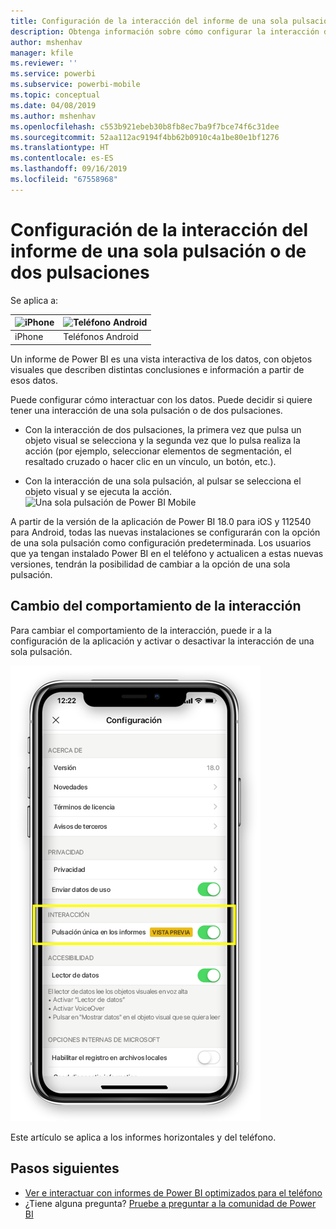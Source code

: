 ```yaml
---
title: Configuración de la interacción del informe de una sola pulsación
description: Obtenga información sobre cómo configurar la interacción del informe de una sola pulsación o de dos pulsaciones.
author: mshenhav
manager: kfile
ms.reviewer: ''
ms.service: powerbi
ms.subservice: powerbi-mobile
ms.topic: conceptual
ms.date: 04/08/2019
ms.author: mshenhav
ms.openlocfilehash: c553b921ebeb30b8fb8ec7ba9f7bce74f6c31dee
ms.sourcegitcommit: 52aa112ac9194f4bb62b0910c4a1be80e1bf1276
ms.translationtype: HT
ms.contentlocale: es-ES
ms.lasthandoff: 09/16/2019
ms.locfileid: "67558968"
---
```

# <a name="configure-report-interaction-to-single-tap-or-double-tap"></a>Configuración de la interacción del informe de una sola pulsación o de dos pulsaciones
Se aplica a:

| ![iPhone](././media/mobile-reports-in-the-mobile-apps/ios-logo-40-px.png) | ![Teléfono Android](././media/mobile-reports-in-the-mobile-apps/android-logo-40-px.png) | 
|:--- |:--- |
| iPhone |Teléfonos Android |

Un informe de Power BI es una vista interactiva de los datos, con objetos visuales que describen distintas conclusiones e información a partir de esos datos.

Puede configurar cómo interactuar con los datos. Puede decidir si quiere tener una interacción de una sola pulsación o de dos pulsaciones.

* Con la interacción de dos pulsaciones, la primera vez que pulsa un objeto visual se selecciona y la segunda vez que lo pulsa realiza la acción (por ejemplo, seleccionar elementos de segmentación, el resaltado cruzado o hacer clic en un vínculo, un botón, etc.).

* Con la interacción de una sola pulsación, al pulsar se selecciona el objeto visual y se ejecuta la acción.
![Una sola pulsación de Power BI Mobile](./media/mobile-app-single-tap/single-tap-2.gif)


A partir de la versión de la aplicación de Power BI 18.0 para iOS y 112540 para Android, todas las nuevas instalaciones se configurarán con la opción de una sola pulsación como configuración predeterminada.
Los usuarios que ya tengan instalado Power BI en el teléfono y actualicen a estas nuevas versiones, tendrán la posibilidad de cambiar a la opción de una sola pulsación.

## <a name="change-interaction-behavior"></a>Cambio del comportamiento de la interacción

Para cambiar el comportamiento de la interacción, puede ir a la configuración de la aplicación y activar o desactivar la interacción de una sola pulsación.

![Cambio de la interacción del informe en Power BI Mobile](./media/mobile-app-single-tap/configure-single-tap.png)

Este artículo se aplica a los informes horizontales y del teléfono.

## <a name="next-steps"></a>Pasos siguientes
* [Ver e interactuar con informes de Power BI optimizados para el teléfono](mobile-apps-view-phone-report.md)
* ¿Tiene alguna pregunta? [Pruebe a preguntar a la comunidad de Power BI](http://community.powerbi.com/)

